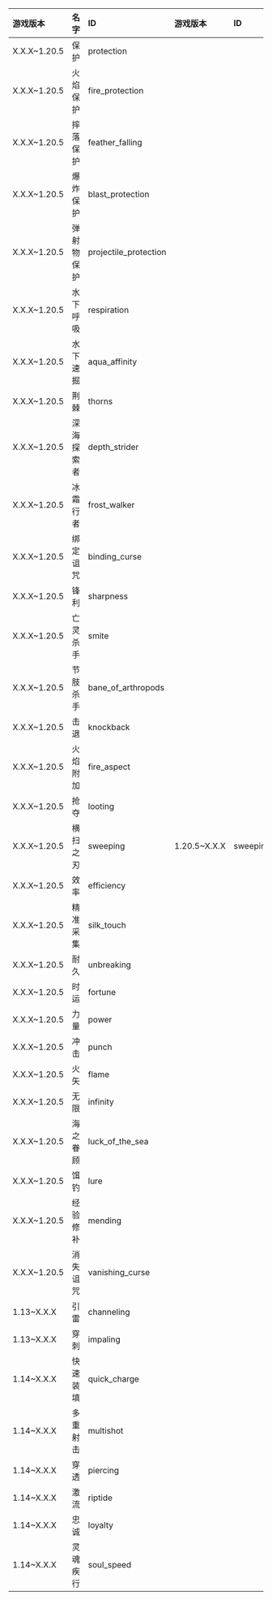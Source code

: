 游戏版本|名字|ID|游戏版本|ID| 等级 |
|:-|:-|:-|:-|:-|:-|
|X.X.X~1.20.5|保护|protection|||4|
|X.X.X~1.20.5|火焰保护|fire_protection|||4|
|X.X.X~1.20.5|摔落保护|feather_falling|||4|
|X.X.X~1.20.5|爆炸保护|blast_protection|||4|
|X.X.X~1.20.5|弹射物保护|projectile_protection|||4|
|X.X.X~1.20.5|水下呼吸|respiration|||3|
|X.X.X~1.20.5|水下速掘|aqua_affinity|||1|
|X.X.X~1.20.5|荆棘|thorns|||3|
|X.X.X~1.20.5|深海探索者|depth_strider|||3|
|X.X.X~1.20.5|冰霜行者|frost_walker|||2|
|X.X.X~1.20.5|绑定诅咒|binding_curse|||1|
|X.X.X~1.20.5|锋利|sharpness|||5|
|X.X.X~1.20.5|亡灵杀手|smite|||5|
|X.X.X~1.20.5|节肢杀手|bane_of_arthropods|||5|
|X.X.X~1.20.5|击退|knockback|||2|
|X.X.X~1.20.5|火焰附加|fire_aspect|||2|
|X.X.X~1.20.5|抢夺|looting|||3|
|X.X.X~1.20.5|横扫之刃|sweeping|1.20.5~X.X.X|sweeping_edge|3|
|X.X.X~1.20.5|效率|efficiency|||5|
|X.X.X~1.20.5|精准采集|silk_touch|||1|
|X.X.X~1.20.5|耐久|unbreaking|||3|
|X.X.X~1.20.5|时运|fortune|||3|
|X.X.X~1.20.5|力量|power|||5|
|X.X.X~1.20.5|冲击|punch|||2|
|X.X.X~1.20.5|火矢|flame|||1|
|X.X.X~1.20.5|无限|infinity|||1|
|X.X.X~1.20.5|海之眷顾|luck_of_the_sea|||3|
|X.X.X~1.20.5|饵钓|lure|||3|
|X.X.X~1.20.5|经验修补|mending|||1|
|X.X.X~1.20.5|消失诅咒|vanishing_curse|||1|
|1.13~X.X.X|引雷|channeling|||1
|1.13~X.X.X|穿刺|impaling|||5
|1.14~X.X.X|快速装填|quick_charge|||3
|1.14~X.X.X|多重射击|multishot|||1
|1.14~X.X.X|穿透|piercing|||4
|1.14~X.X.X|激流|riptide|||3
|1.14~X.X.X|忠诚|loyalty|||3
|1.14~X.X.X|灵魂疾行|soul_speed|||3



